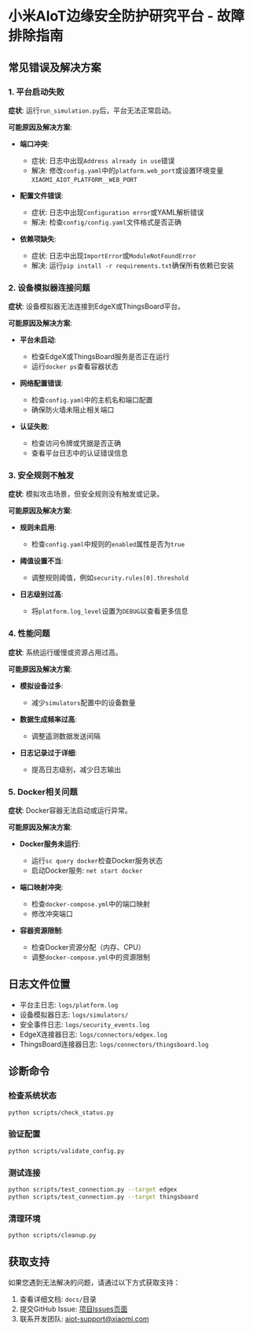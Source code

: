 # 小米AIoT边缘安全防护研究平台 - 故障排除指南

## 常见错误及解决方案

### 1. 平台启动失败

**症状**: 运行`run_simulation.py`后，平台无法正常启动。

**可能原因及解决方案**:

- **端口冲突**:
  - 症状: 日志中出现`Address already in use`错误
  - 解决: 修改`config.yaml`中的`platform.web_port`或设置环境变量`XIAOMI_AIOT_PLATFORM__WEB_PORT`

- **配置文件错误**:
  - 症状: 日志中出现`Configuration error`或YAML解析错误
  - 解决: 检查`config/config.yaml`文件格式是否正确

- **依赖项缺失**:
  - 症状: 日志中出现`ImportError`或`ModuleNotFoundError`
  - 解决: 运行`pip install -r requirements.txt`确保所有依赖已安装

### 2. 设备模拟器连接问题

**症状**: 设备模拟器无法连接到EdgeX或ThingsBoard平台。

**可能原因及解决方案**:

- **平台未启动**:
  - 检查EdgeX或ThingsBoard服务是否正在运行
  - 运行`docker ps`查看容器状态

- **网络配置错误**:
  - 检查`config.yaml`中的主机名和端口配置
  - 确保防火墙未阻止相关端口

- **认证失败**:
  - 检查访问令牌或凭据是否正确
  - 查看平台日志中的认证错误信息

### 3. 安全规则不触发

**症状**: 模拟攻击场景，但安全规则没有触发或记录。

**可能原因及解决方案**:

- **规则未启用**:
  - 检查`config.yaml`中规则的`enabled`属性是否为`true`

- **阈值设置不当**:
  - 调整规则阈值，例如`security.rules[0].threshold`

- **日志级别过高**:
  - 将`platform.log_level`设置为`DEBUG`以查看更多信息

### 4. 性能问题

**症状**: 系统运行缓慢或资源占用过高。

**可能原因及解决方案**:

- **模拟设备过多**:
  - 减少`simulators`配置中的设备数量

- **数据生成频率过高**:
  - 调整遥测数据发送间隔

- **日志记录过于详细**:
  - 提高日志级别，减少日志输出

### 5. Docker相关问题

**症状**: Docker容器无法启动或运行异常。

**可能原因及解决方案**:

- **Docker服务未运行**:
  - 运行`sc query docker`检查Docker服务状态
  - 启动Docker服务: `net start docker`

- **端口映射冲突**:
  - 检查`docker-compose.yml`中的端口映射
  - 修改冲突端口

- **容器资源限制**:
  - 检查Docker资源分配（内存、CPU）
  - 调整`docker-compose.yml`中的资源限制

## 日志文件位置

- 平台主日志: `logs/platform.log`
- 设备模拟器日志: `logs/simulators/`
- 安全事件日志: `logs/security_events.log`
- EdgeX连接器日志: `logs/connectors/edgex.log`
- ThingsBoard连接器日志: `logs/connectors/thingsboard.log`

## 诊断命令

### 检查系统状态

```bash
python scripts/check_status.py
```

### 验证配置

```bash
python scripts/validate_config.py
```

### 测试连接

```bash
python scripts/test_connection.py --target edgex
python scripts/test_connection.py --target thingsboard
```

### 清理环境

```bash
python scripts/cleanup.py
```

## 获取支持

如果您遇到无法解决的问题，请通过以下方式获取支持：

1. 查看详细文档: `docs/`目录
2. 提交GitHub Issue: [项目Issues页面](https://github.com/xiaomi/aiot-edge-security/issues)
3. 联系开发团队: aiot-support@xiaomi.com
